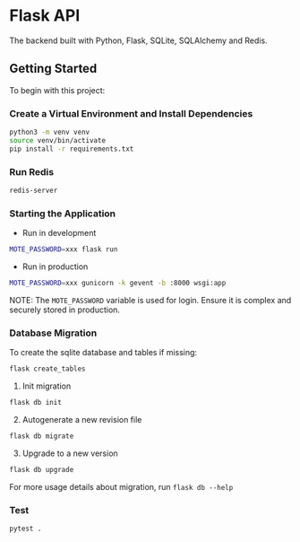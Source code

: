 # Flask API

The backend built with Python, Flask, SQLite, SQLAlchemy and Redis.

## Getting Started

To begin with this project:

### Create a Virtual Environment and Install Dependencies

```bash
python3 -m venv venv
source venv/bin/activate
pip install -r requirements.txt
```

### Run Redis

```bash
redis-server
```

### Starting the Application

- Run in development

```bash
MOTE_PASSWORD=xxx flask run
```

- Run in production

```bash
MOTE_PASSWORD=xxx gunicorn -k gevent -b :8000 wsgi:app
```

NOTE: The `MOTE_PASSWORD` variable is used for login. Ensure it is complex and securely stored in production.

### Database Migration

To create the sqlite database and tables if missing:

```bash
flask create_tables
```

1. Init migration

```bash
flask db init
```

2. Autogenerate a new revision file

```bash
flask db migrate
```

3. Upgrade to a new version

```bash
flask db upgrade
```

For more usage details about migration, run `flask db --help`

### Test

```bash
pytest .
```
